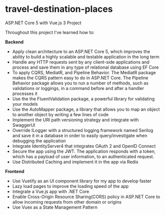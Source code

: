 # travel-destination-places

ASP.NET Core 5 with Vue.js 3 Project

Throughout this project I've learned how to:

**Backend**

- Apply clean architecture to an ASP.NET Core 5, which improves the ability to build a highly scalable and testable application in the long term
- Handle any HTTP requests sent by any client-side applications and process and save them in any type of relational database using EF Core
- To apply CQRS, MediatR, and Pipeline Behavior. The MediatR package makes the CQRS pattern easy to do in ASP.NET Core. The Pipeline Behavior package allows you to run a number of methods, such as validations or loggings, in a command before and after a handler processes it
- Use the the FluentValidation package, a powerful library for validating your models
- Use the AutoMapper package, a library that allows you to map an object to another object by writing a few lines of code
- Implement the URI path versioning strategy and integrate with SwaggerUI
- Override ILogger with a structured logging framework named Serilog and save it in a database in order to easily query/investigate when debugging the application
- Integrate IdentityServer4 that integrates OAuth 2 and OpenID Connect
- Secure the app using the JWT. The application responds with a token, which has a payload of user information, to an authenticated request.
- Use Distributed Caching and implement it in the app via Redis

**Frontend**

- Use Vuetify as an UI component library for my app to develop faster
- Lazy load pages to improve the loading speed of the app
- Integrate a Vue.js app with .NET Core
- Enable Cross-Origin Resource Sharing(CORS) policy in ASP.NET Core to allow incoming requests from other domain or origins
- Use Vuex as a State Management Pattern
